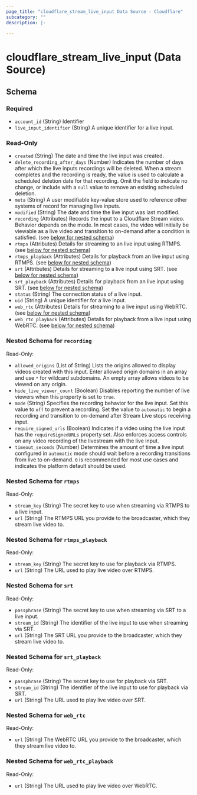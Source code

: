 ```yaml
---
page_title: "cloudflare_stream_live_input Data Source - Cloudflare"
subcategory: ""
description: |-
  
---
```


# cloudflare_stream_live_input (Data Source)




<!-- schema generated by tfplugindocs -->
## Schema

### Required

- `account_id` (String) Identifier
- `live_input_identifier` (String) A unique identifier for a live input.

### Read-Only

- `created` (String) The date and time the live input was created.
- `delete_recording_after_days` (Number) Indicates the number of days after which the live inputs recordings will be deleted. When a stream completes and the recording is ready, the value is used to calculate a scheduled deletion date for that recording. Omit the field to indicate no change, or include with a `null` value to remove an existing scheduled deletion.
- `meta` (String) A user modifiable key-value store used to reference other systems of record for managing live inputs.
- `modified` (String) The date and time the live input was last modified.
- `recording` (Attributes) Records the input to a Cloudflare Stream video. Behavior depends on the mode. In most cases, the video will initially be viewable as a live video and transition to on-demand after a condition is satisfied. (see [below for nested schema](#nestedatt--recording))
- `rtmps` (Attributes) Details for streaming to an live input using RTMPS. (see [below for nested schema](#nestedatt--rtmps))
- `rtmps_playback` (Attributes) Details for playback from an live input using RTMPS. (see [below for nested schema](#nestedatt--rtmps_playback))
- `srt` (Attributes) Details for streaming to a live input using SRT. (see [below for nested schema](#nestedatt--srt))
- `srt_playback` (Attributes) Details for playback from an live input using SRT. (see [below for nested schema](#nestedatt--srt_playback))
- `status` (String) The connection status of a live input.
- `uid` (String) A unique identifier for a live input.
- `web_rtc` (Attributes) Details for streaming to a live input using WebRTC. (see [below for nested schema](#nestedatt--web_rtc))
- `web_rtc_playback` (Attributes) Details for playback from a live input using WebRTC. (see [below for nested schema](#nestedatt--web_rtc_playback))

<a id="nestedatt--recording"></a>
### Nested Schema for `recording`

Read-Only:

- `allowed_origins` (List of String) Lists the origins allowed to display videos created with this input. Enter allowed origin domains in an array and use `*` for wildcard subdomains. An empty array allows videos to be viewed on any origin.
- `hide_live_viewer_count` (Boolean) Disables reporting the number of live viewers when this property is set to `true`.
- `mode` (String) Specifies the recording behavior for the live input. Set this value to `off` to prevent a recording. Set the value to `automatic` to begin a recording and transition to on-demand after Stream Live stops receiving input.
- `require_signed_urls` (Boolean) Indicates if a video using the live input has the `requireSignedURLs` property set. Also enforces access controls on any video recording of the livestream with the live input.
- `timeout_seconds` (Number) Determines the amount of time a live input configured in `automatic` mode should wait before a recording transitions from live to on-demand. `0` is recommended for most use cases and indicates the platform default should be used.


<a id="nestedatt--rtmps"></a>
### Nested Schema for `rtmps`

Read-Only:

- `stream_key` (String) The secret key to use when streaming via RTMPS to a live input.
- `url` (String) The RTMPS URL you provide to the broadcaster, which they stream live video to.


<a id="nestedatt--rtmps_playback"></a>
### Nested Schema for `rtmps_playback`

Read-Only:

- `stream_key` (String) The secret key to use for playback via RTMPS.
- `url` (String) The URL used to play live video over RTMPS.


<a id="nestedatt--srt"></a>
### Nested Schema for `srt`

Read-Only:

- `passphrase` (String) The secret key to use when streaming via SRT to a live input.
- `stream_id` (String) The identifier of the live input to use when streaming via SRT.
- `url` (String) The SRT URL you provide to the broadcaster, which they stream live video to.


<a id="nestedatt--srt_playback"></a>
### Nested Schema for `srt_playback`

Read-Only:

- `passphrase` (String) The secret key to use for playback via SRT.
- `stream_id` (String) The identifier of the live input to use for playback via SRT.
- `url` (String) The URL used to play live video over SRT.


<a id="nestedatt--web_rtc"></a>
### Nested Schema for `web_rtc`

Read-Only:

- `url` (String) The WebRTC URL you provide to the broadcaster, which they stream live video to.


<a id="nestedatt--web_rtc_playback"></a>
### Nested Schema for `web_rtc_playback`

Read-Only:

- `url` (String) The URL used to play live video over WebRTC.


